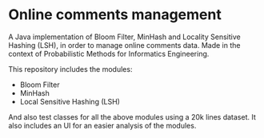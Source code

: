 # Online comments management

A Java implementation of Bloom Filter, MinHash and Locality Sensitive Hashing (LSH), in order to manage online comments data. Made in the context of Probabilistic Methods for Informatics Engineering. 

This repository includes the modules:
* Bloom Filter
* MinHash
* Local Sensitive Hashing (LSH)

And also test classes for all the above modules using a 20k lines dataset.
It also includes an UI for an easier analysis of the modules.
